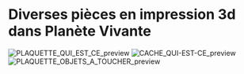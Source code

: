 # Diverses pièces en impression 3d dans Planète Vivante

![PLAQUETTE_QUI_EST_CE_preview](https://github.com/user-attachments/assets/d4a108f9-956a-49a9-bf1f-0eb2fa597673)
![CACHE_QUI-EST-CE_preview](https://github.com/user-attachments/assets/88335bce-b029-4845-9018-9bf98c20385a)
![PLAQUETTE_OBJETS_A_TOUCHER_preview](https://github.com/user-attachments/assets/bfd1e640-0315-426c-9fc1-6ab768214954)
